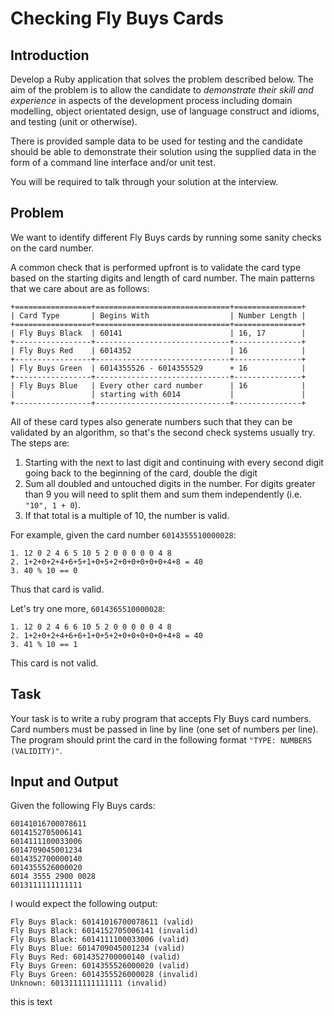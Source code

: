 # Checking Fly Buys Cards

## Introduction

Develop a Ruby application that solves the problem described below. The aim of the problem is to allow the candidate to *demonstrate their skill and experience* in aspects of the development process including domain modelling, object orientated design, use of language construct and idioms, and testing (unit or otherwise).

There is provided sample data to be used for testing and the candidate should be able to demonstrate their solution using the supplied data in the form of a command line interface and/or unit test.

You will be required to talk through your solution at the interview.

## Problem

We want to identify different Fly Buys cards by running some sanity checks on the card number.

A common check that is performed upfront is to validate the card type based on the starting digits and length of card number. The main patterns that we care about are as follows:

    +=================+==============================+===============+
    | Card Type       | Begins With                  | Number Length |
    +=================+==============================+===============+
    | Fly Buys Black  | 60141                        | 16, 17        |
    +-----------------+------------------------------+---------------+
    | Fly Buys Red    | 6014352                      | 16            |
    +-----------------+------------------------------+---------------+
    | Fly Buys Green  | 6014355526 - 6014355529      + 16            |
    +-----------------+------------------------------+---------------+
    | Fly Buys Blue   | Every other card number      | 16            |
    |                 | starting with 6014           |               |
    +-----------------+------------------------------+---------------+

All of these card types also generate numbers such that they can be validated by an algorithm, so that's the second check systems usually try. The steps are:

1. Starting with the next to last digit and continuing with every second digit going back to the beginning of the card, double the digit
2. Sum all doubled and untouched digits in the number. For digits greater than 9 you will need to split them and sum them independently (i.e. <code>"10", 1 + 0</code>).
3. If that total is a multiple of 10, the number is valid.

For example, given the card number <code>6014355510000028</code>:

    1. 12 0 2 4 6 5 10 5 2 0 0 0 0 0 4 8
    2. 1+2+0+2+4+6+5+1+0+5+2+0+0+0+0+0+4+8 = 40
    3. 40 % 10 == 0

Thus that card is valid.

Let's try one more, <code>6014365510000028</code>:

    1. 12 0 2 4 6 6 10 5 2 0 0 0 0 0 4 8
    2. 1+2+0+2+4+6+6+1+0+5+2+0+0+0+0+0+4+8 = 40
    3. 41 % 10 == 1

This card is not valid.

## Task

Your task is to write a ruby program that accepts Fly Buys card numbers. Card numbers must be passed in line by line (one set of numbers per line). The program should print the card in the following format <code>"TYPE: NUMBERS (VALIDITY)"</code>.

## Input and Output

Given the following Fly Buys cards:

    60141016700078611
    6014152705006141
    6014111100033006
    6014709045001234
    6014352700000140
    6014355526000020
    6014 3555 2900 0028
    6013111111111111

I would expect the following output:

    Fly Buys Black: 60141016700078611 (valid)
    Fly Buys Black: 6014152705006141 (invalid)
    Fly Buys Black: 6014111100033006 (valid)
    Fly Buys Blue: 6014709045001234 (valid)
    Fly Buys Red: 6014352700000140 (valid)
    Fly Buys Green: 6014355526000020 (valid)
    Fly Buys Green: 6014355526000028 (invalid)
    Unknown: 6013111111111111 (invalid)


this is text